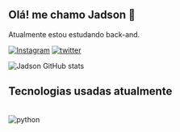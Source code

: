 ## Olá! me chamo Jadson 🤚 
Atualmente estou estudando back-and.

[![Instagram](https://img.shields.io/badge/Instagram-E4405F?style=for-the-badge&logo=instagram&logoColor=white)](https://www.instagram.com/jadson_r_/)
[![twitter](https://img.shields.io/badge/Twitter-1DA1F2?style=for-the-badge&logo=twitter&logoColor=white)](https://twitter.com/Jadson_Ricard0)


![Jadson GitHub stats](https://github-readme-stats.vercel.app/api?username=JadsonRicardo&show_icons=true&theme=tokyonight)

## Tecnologias usadas atualmente

<div style="display: inline_block"><br/>
    <img align="center" alt="python" src="https://img.shields.io/badge/Python-14354C?style=for-the-badge&logo=python&logoColor=white" />     
    
</div><br>

